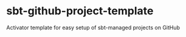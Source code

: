sbt-github-project-template
===========================

Activator template for easy setup of sbt-managed projects on GitHub
